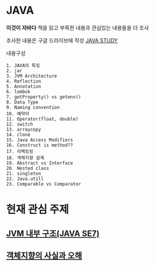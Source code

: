 # JAVA

__이것이 자바다__ 책을 읽고 부족한 내용과 관심있는 내용들을 더 조사  

조사한 내용은 구글 드라이브에 작성 
[JAVA STUDY](https://docs.google.com/document/d/1QXNngvcx0mWnKU_oXMIzxnSb_TwtVq-K45ZzyGFoCuk/edit?usp=sharing)

내용구성
```
1. JAVA의 특징
2. jar 
3. JVM Architecture
4. Reflection
5. Annotation
6. lombok
7. getProperty() vs getenv()
8. Data Type
9. Naming convention
10. 예약어
11. Operator(float, double)
12. switch
13. arraycopy
14. clone
15. Java Access Modifiers
16. Construct is method??
17. 리팩토링
18. 객체지향 설계
19. Abstract vs Interface
20. Nested class
21. singleton
22. Java.utill
23. Comparable vs Comparator
```

# 현재 관심 주제 

## [JVM 내부 구조(JAVA SE7)](http://blog.jamesdbloom.com/JVMInternals.html#symbol_table)

## [객체지향의 사실과 오해](http://woowabros.github.io/study/2016/07/07/think_object_oriented.html)


